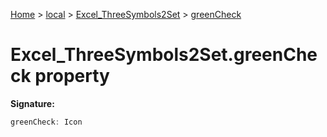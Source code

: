 [Home](./index) &gt; [local](local.md) &gt; [Excel\_ThreeSymbols2Set](local.excel_threesymbols2set.md) &gt; [greenCheck](local.excel_threesymbols2set.greencheck.md)

# Excel\_ThreeSymbols2Set.greenCheck property


**Signature:**
```javascript
greenCheck: Icon
```
